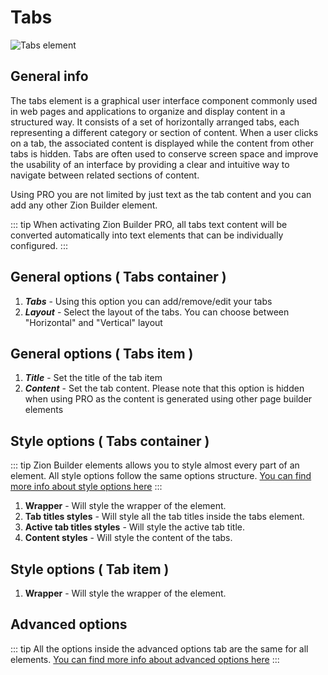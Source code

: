# Tabs

![Tabs element](/assets/images/elements/tabs.png)

## General info

The tabs element is a graphical user interface component commonly used in web pages and applications to organize and display content in a structured way. It consists of a set of horizontally arranged tabs, each representing a different category or section of content. When a user clicks on a tab, the associated content is displayed while the content from other tabs is hidden. Tabs are often used to conserve screen space and improve the usability of an interface by providing a clear and intuitive way to navigate between related sections of content.

Using PRO you are not limited by just text as the tab content and you can add any other Zion Builder element.

::: tip
When activating Zion Builder PRO, all tabs text content will be converted automatically into text elements that can be individually configured.
:::

## General options ( Tabs container )

1. ***Tabs*** - Using this option you can add/remove/edit your tabs
2. ***Layout*** - Select the layout of the tabs. You can choose between "Horizontal" and "Vertical" layout

## General options ( Tabs item )

1. ***Title*** - Set the title of the tab item
2. ***Content*** - Set the tab content. Please note that this option is hidden when using PRO as the content is generated using other page builder elements

## Style options ( Tabs container )

::: tip
Zion Builder elements allows you to style almost every part of an element. All style options follow the same options structure. [You can find more info about style options here](/features/element-styles)
:::

1. **Wrapper** - Will style the wrapper of the element.
2. **Tab titles styles** - Will style all the tab titles inside the tabs element.
3. **Active tab titles styles** - Will style the active tab title.
4. **Content styles** - Will style the content of the tabs.

## Style options ( Tab item )

1. **Wrapper** - Will style the wrapper of the element.

## Advanced options

::: tip
All the options inside the advanced options tab are the same for all elements. [You can find more info about advanced options here](/features/advanced-options)
:::

